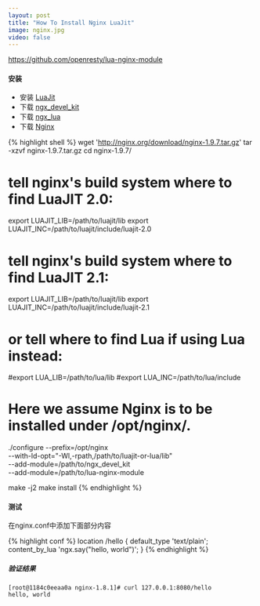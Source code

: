 ```yaml
---
layout: post
title: "How To Install Nginx LuaJit"
image: nginx.jpg
video: false
---
```


https://github.com/openresty/lua-nginx-module

#### 安装
 - 安装 [LuaJit](http://luajit.org/download.html)
 - 下载 [ngx_devel_kit](https://github.com/simpl/ngx_devel_kit/tags)
 - 下载 [ngx_lua](https://github.com/openresty/lua-nginx-module/tags)
 - 下载 [Nginx](http://nginx.org/en/download.html)

{% highlight shell %}
 wget 'http://nginx.org/download/nginx-1.9.7.tar.gz'
 tar -xzvf nginx-1.9.7.tar.gz
 cd nginx-1.9.7/

 # tell nginx's build system where to find LuaJIT 2.0:
 export LUAJIT_LIB=/path/to/luajit/lib
 export LUAJIT_INC=/path/to/luajit/include/luajit-2.0

 # tell nginx's build system where to find LuaJIT 2.1:
 export LUAJIT_LIB=/path/to/luajit/lib
 export LUAJIT_INC=/path/to/luajit/include/luajit-2.1

 # or tell where to find Lua if using Lua instead:
 #export LUA_LIB=/path/to/lua/lib
 #export LUA_INC=/path/to/lua/include

 # Here we assume Nginx is to be installed under /opt/nginx/.
 ./configure --prefix=/opt/nginx \
         --with-ld-opt="-Wl,-rpath,/path/to/luajit-or-lua/lib" \
         --add-module=/path/to/ngx_devel_kit \
         --add-module=/path/to/lua-nginx-module

 make -j2
 make install
{% endhighlight %}

#### 测试

在nginx.conf中添加下面部分内容

{% highlight conf %}
location /hello {
	default_type 'text/plain';
	content_by_lua 'ngx.say("hello, world")';
}
{% endhighlight %}

##### 验证结果
``` shell
[root@1184c0eeaa0a nginx-1.8.1]# curl 127.0.0.1:8080/hello
hello, world
```
